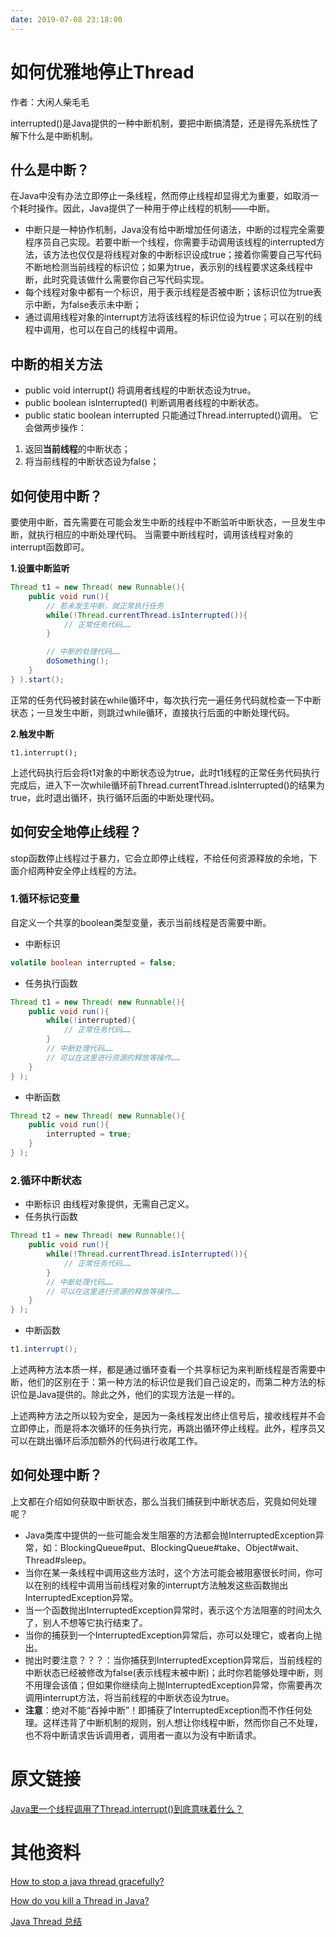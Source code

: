 ```yaml
---
date: 2019-07-08 23:18:00
---
```


# 如何优雅地停止Thread

作者：大闲人柴毛毛

interrupted()是Java提供的一种中断机制，要把中断搞清楚，还是得先系统性了解下什么是中断机制。

## **什么是中断？**

在Java中没有办法立即停止一条线程，然而停止线程却显得尤为重要，如取消一个耗时操作。因此，Java提供了一种用于停止线程的机制——中断。

- 中断只是一种协作机制，Java没有给中断增加任何语法，中断的过程完全需要程序员自己实现。若要中断一个线程，你需要手动调用该线程的interrupted方法，该方法也仅仅是将线程对象的中断标识设成true；接着你需要自己写代码不断地检测当前线程的标识位；如果为true，表示别的线程要求这条线程中断，此时究竟该做什么需要你自己写代码实现。
- 每个线程对象中都有一个标识，用于表示线程是否被中断；该标识位为true表示中断，为false表示未中断；
- 通过调用线程对象的interrupt方法将该线程的标识位设为true；可以在别的线程中调用，也可以在自己的线程中调用。

## 中断的相关方法

- public void interrupt() 
  将调用者线程的中断状态设为true。
- public boolean isInterrupted() 
  判断调用者线程的中断状态。
- public static boolean interrupted 
  只能通过Thread.interrupted()调用。 
  它会做两步操作：

1. 返回**当前线程**的中断状态；
2. 将当前线程的中断状态设为false；

## **如何使用中断？**

要使用中断，首先需要在可能会发生中断的线程中不断监听中断状态，一旦发生中断，就执行相应的中断处理代码。 
当需要中断线程时，调用该线程对象的interrupt函数即可。

**1.设置中断监听**

```java
Thread t1 = new Thread( new Runnable(){
    public void run(){
        // 若未发生中断，就正常执行任务
        while(!Thread.currentThread.isInterrupted()){
            // 正常任务代码……
        }

        // 中断的处理代码……
        doSomething();
    }
} ).start();
```

正常的任务代码被封装在while循环中，每次执行完一遍任务代码就检查一下中断状态；一旦发生中断，则跳过while循环，直接执行后面的中断处理代码。

**2.触发中断**

```text
t1.interrupt();
```

上述代码执行后会将t1对象的中断状态设为true，此时t1线程的正常任务代码执行完成后，进入下一次while循环前Thread.currentThread.isInterrupted()的结果为true，此时退出循环，执行循环后面的中断处理代码。

## **如何安全地停止线程？**

stop函数停止线程过于暴力，它会立即停止线程，不给任何资源释放的余地，下面介绍两种安全停止线程的方法。

### **1.循环标记变量**

自定义一个共享的boolean类型变量，表示当前线程是否需要中断。

- 中断标识

```java
volatile boolean interrupted = false;
```

- 任务执行函数

```java
Thread t1 = new Thread( new Runnable(){
    public void run(){
        while(!interrupted){
            // 正常任务代码……
        }
        // 中断处理代码……
        // 可以在这里进行资源的释放等操作……
    }
} );
```

- 中断函数

```java
Thread t2 = new Thread( new Runnable(){
    public void run(){
        interrupted = true;
    }
} );
```

### **2.循环中断状态**

- 中断标识 
  由线程对象提供，无需自己定义。
- 任务执行函数

```java
Thread t1 = new Thread( new Runnable(){
    public void run(){
        while(!Thread.currentThread.isInterrupted()){
            // 正常任务代码……
        }
        // 中断处理代码……
        // 可以在这里进行资源的释放等操作……
    }
} );
```

- 中断函数

```java
t1.interrupt();
```

上述两种方法本质一样，都是通过循环查看一个共享标记为来判断线程是否需要中断，他们的区别在于：第一种方法的标识位是我们自己设定的，而第二种方法的标识位是Java提供的。除此之外，他们的实现方法是一样的。

上述两种方法之所以较为安全，是因为一条线程发出终止信号后，接收线程并不会立即停止，而是将本次循环的任务执行完，再跳出循环停止线程。此外，程序员又可以在跳出循环后添加额外的代码进行收尾工作。

## **如何处理中断？**

上文都在介绍如何获取中断状态，那么当我们捕获到中断状态后，究竟如何处理呢？

- Java类库中提供的一些可能会发生阻塞的方法都会抛InterruptedException异常，如：BlockingQueue#put、BlockingQueue#take、Object#wait、Thread#sleep。
- 当你在某一条线程中调用这些方法时，这个方法可能会被阻塞很长时间，你可以在别的线程中调用当前线程对象的interrupt方法触发这些函数抛出InterruptedException异常。
- 当一个函数抛出InterruptedException异常时，表示这个方法阻塞的时间太久了，别人不想等它执行结束了。
- 当你的捕获到一个InterruptedException异常后，亦可以处理它，或者向上抛出。
- 抛出时要注意？？？：当你捕获到InterruptedException异常后，当前线程的中断状态已经被修改为false(表示线程未被中断)；此时你若能够处理中断，则不用理会该值；但如果你继续向上抛InterruptedException异常，你需要再次调用interrupt方法，将当前线程的中断状态设为true。
- **注意**：绝对不能“吞掉中断”！即捕获了InterruptedException而不作任何处理。这样违背了中断机制的规则，别人想让你线程中断，然而你自己不处理，也不将中断请求告诉调用者，调用者一直以为没有中断请求。

# 原文链接

[Java里一个线程调用了Thread.interrupt()到底意味着什么？](https://www.zhihu.com/question/41048032/answer/252905837)

# 其他资料

[How to stop a java thread gracefully?](https://stackoverflow.com/questions/3194545/how-to-stop-a-java-thread-gracefully)

[How do you kill a Thread in Java?](https://stackoverflow.com/questions/671049/how-do-you-kill-a-thread-in-java)

[Java Thread 总结](https://www.cnblogs.com/DreamSea/archive/2012/01/11/JavaThread.html)
